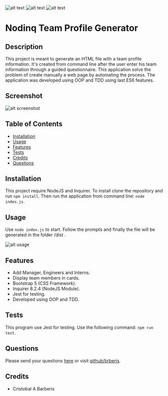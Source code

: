 [comment]: <> (This readme was created by Nodinq Readme Generator)
![alt text](https://img.shields.io/badge/License-MIT-brightgreen)
![alt text](https://img.shields.io/badge/Ver.-1.0.0-blue)
![alt text](https://img.shields.io/badge/Tests-Passing-green)

# Nodinq Team Profile Generator


## Description

This project is meant to generate an HTML file with a team profile information. It's created from command line after the user enter his team information through a guided  questionnaire.
This application solve the problem of create manually a web page by automating the process.
The application was developed using OOP and TDD using last ES6 features.

## Screenshot

![alt screenshot](https://github.com/brberis/nodinq-team-generator/assets/images/web.png)

## Table of Contents

- [Installation](#installation)
- [Usage](#usage)
- [Features](#features)
- [Tests](#tests)
- [Credits](#credits)
- [Questions](#questions)

## Installation

This project require NodeJS and Inquirer. To install clone the repository and run `npm install`. Then run the application from command line: `node index.js`.

## Usage

Use `node index.js` to start. Follow the prompts and finally the file will be generated in the folder /dist .

![alt usage](https://github.com/brberis/nodinq-team-generator/assets/images/screenshot.png)

## Features

- Add Manager, Engineers and Interns.
- Display team members in cards.
- Bootstrap 5 (CSS Framework).
- Inquirer 8.2.4 (NodeJS Module).
- Jest for testing.
- Developed using OOP and TDD.

## Tests

This program use Jest for testing. Use the following command: `npm run test`.

## Questions

Please send your questions [here](mailto:cristobal@barberis.com?subject=[GitHub]%20Nodinq%20Team%20Profile%20Generator) or visit [github/brberis](https://github.com/brberis).

## Credits

* Cristobal A Barberis